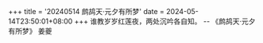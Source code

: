 +++
title = '20240514 鹧鸪天·元夕有所梦'
date = 2024-05-14T23:50:01+08:00
+++
谁教岁岁红莲夜，两处沉吟各自知。
-- 《鹧鸪天·元夕有所梦》 姜夔
